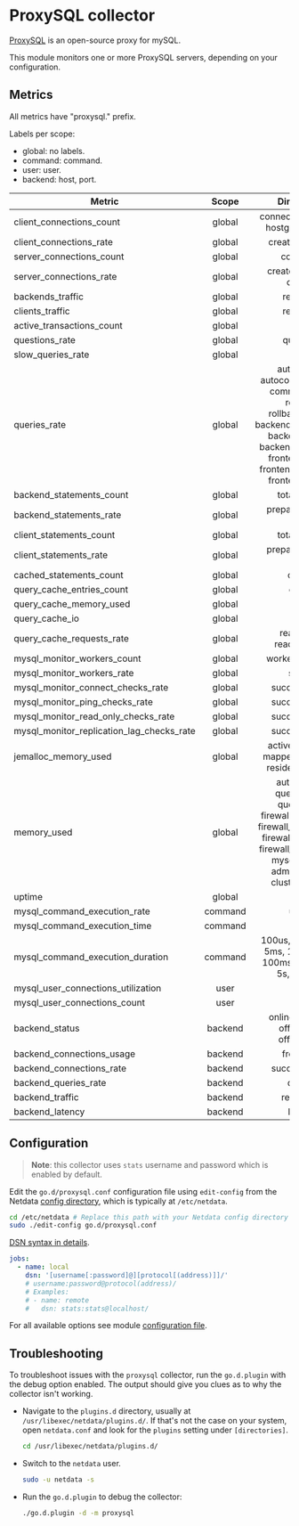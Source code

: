 <!--
title: "ProxySQL monitoring with Netdata"
description: "Monitor connections, slow queries, lagging, backends status and more with zero configuration and per-second metric granularity."
custom_edit_url: "https://github.com/netdata/go.d.plugin/edit/master/modules/proxysql/README.md"
sidebar_label: "proxysql-go.d.plugin (Recommended)"
learn_status: "Published"
learn_topic_type: "References"
learn_rel_path: "Integrations/Monitor/Databases"
-->

# ProxySQL collector

[ProxySQL](https://www.proxysql.com/) is an open-source proxy for mySQL.

This module monitors one or more ProxySQL servers, depending on your configuration.

## Metrics

All metrics have "proxysql." prefix.

Labels per scope:

- global: no labels.
- command: command.
- user: user.
- backend: host, port.

| Metric                                    |  Scope  |                                                                                          Dimensions                                                                                           |     Units     |
|-------------------------------------------|:-------:|:---------------------------------------------------------------------------------------------------------------------------------------------------------------------------------------------:|:-------------:|
| client_connections_count                  | global  |                                                                             connected, non_idle, hostgroup_locked                                                                             |  connections  |
| client_connections_rate                   | global  |                                                                                       created, aborted                                                                                        | connections/s |
| server_connections_count                  | global  |                                                                                           connected                                                                                           |  connections  |
| server_connections_rate                   | global  |                                                                                   created, aborted, delayed                                                                                   | connections/s |
| backends_traffic                          | global  |                                                                                          recv, sent                                                                                           |      B/s      |
| clients_traffic                           | global  |                                                                                          recv, sent                                                                                           |      B/s      |
| active_transactions_count                 | global  |                                                                                            client                                                                                             |  connections  |
| questions_rate                            | global  |                                                                                           questions                                                                                           |  questions/s  |
| slow_queries_rate                         | global  |                                                                                             slow                                                                                              |   queries/s   |
| queries_rate                              | global  | autocommit, autocommit_filtered, commit_filtered, rollback, rollback_filtered, backend_change_user, backend_init_db, backend_set_names, frontend_init_db, frontend_set_names, frontend_use_db |   queries/s   |
| backend_statements_count                  | global  |                                                                                         total, unique                                                                                         |  statements   |
| backend_statements_rate                   | global  |                                                                                    prepare, execute, close                                                                                    | statements/s  |
| client_statements_count                   | global  |                                                                                         total, unique                                                                                         |  statements   |
| client_statements_rate                    | global  |                                                                                    prepare, execute, close                                                                                    | statements/s  |
| cached_statements_count                   | global  |                                                                                            cached                                                                                             |  statements   |
| query_cache_entries_count                 | global  |                                                                                            entries                                                                                            |    entries    |
| query_cache_memory_used                   | global  |                                                                                             used                                                                                              |       B       |
| query_cache_io                            | global  |                                                                                            in, out                                                                                            |      B/s      |
| query_cache_requests_rate                 | global  |                                                                                   read, write, read_success                                                                                   |  requests/s   |
| mysql_monitor_workers_count               | global  |                                                                                      workers, auxiliary                                                                                       |    threads    |
| mysql_monitor_workers_rate                | global  |                                                                                            started                                                                                            |   workers/s   |
| mysql_monitor_connect_checks_rate         | global  |                                                                                        succeed, failed                                                                                        |   checks/s    |
| mysql_monitor_ping_checks_rate            | global  |                                                                                        succeed, failed                                                                                        |   checks/s    |
| mysql_monitor_read_only_checks_rate       | global  |                                                                                        succeed, failed                                                                                        |   checks/s    |
| mysql_monitor_replication_lag_checks_rate | global  |                                                                                        succeed, failed                                                                                        |   checks/s    |
| jemalloc_memory_used                      | global  |                                                                    active, allocated, mapped, metadata, resident, retained                                                                    |       B       |
| memory_used                               | global  |       auth, sqlite3, query_digest, query_rules, firewall_users_table, firewall_users_config, firewall_rules_table, firewall_rules_config, mysql_threads, admin_threads, cluster_threads       |       B       |
| uptime                                    | global  |                                                                                            in, out                                                                                            |      B/s      |
| mysql_command_execution_rate              | command |                                                                                            uptime                                                                                             |    seconds    |
| mysql_command_execution_time              | command |                                                                                             time                                                                                              | microseconds  |
| mysql_command_execution_duration          | command |                                                              100us, 500us, 1ms, 5ms, 10ms, 50ms, 100ms, 500ms, 1s, 5s, 10s, +Inf                                                              | microseconds  |
| mysql_user_connections_utilization        |  user   |                                                                                             used                                                                                              |  percentage   |
| mysql_user_connections_count              |  user   |                                                                                             used                                                                                              |  connections  |
| backend_status                            | backend |                                                                          online, shunned, offline_soft, offline_hard                                                                          |    status     |
| backend_connections_usage                 | backend |                                                                                          free, used                                                                                           |  connections  |
| backend_connections_rate                  | backend |                                                                                        succeed, failed                                                                                        | connections/s |
| backend_queries_rate                      | backend |                                                                                            queries                                                                                            |   queries/s   |
| backend_traffic                           | backend |                                                                                          recv, send                                                                                           |      B/s      |
| backend_latency                           | backend |                                                                                            latency                                                                                            | microseconds  |

## Configuration

> **Note**: this collector uses `stats` username and password which is enabled by default.

Edit the `go.d/proxysql.conf` configuration file using `edit-config` from the
Netdata [config directory](https://learn.netdata.cloud/docs/configure/nodes), which is typically at `/etc/netdata`.

```bash
cd /etc/netdata # Replace this path with your Netdata config directory
sudo ./edit-config go.d/proxysql.conf
```

[DSN syntax in details](https://github.com/go-sql-driver/mysql#dsn-data-source-name).

```yaml
jobs:
  - name: local
    dsn: '[username[:password]@][protocol[(address)]]/'
    # username:password@protocol(address)/
    # Examples:
    # - name: remote
    #   dsn: stats:stats@localhost/
```

For all available options see
module [configuration file](https://github.com/netdata/go.d.plugin/blob/master/config/go.d/proxysql.conf).

## Troubleshooting

To troubleshoot issues with the `proxysql` collector, run the `go.d.plugin` with the debug option enabled. The output
should give you clues as to why the collector isn't working.

- Navigate to the `plugins.d` directory, usually at `/usr/libexec/netdata/plugins.d/`. If that's not the case on
  your system, open `netdata.conf` and look for the `plugins` setting under `[directories]`.

  ```bash
  cd /usr/libexec/netdata/plugins.d/
  ```

- Switch to the `netdata` user.

  ```bash
  sudo -u netdata -s
  ```

- Run the `go.d.plugin` to debug the collector:

  ```bash
  ./go.d.plugin -d -m proxysql
  ```
